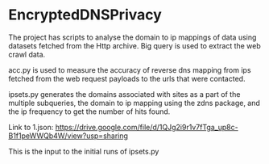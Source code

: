 # EncryptedDNSPrivacy

The project has scripts to analyse the domain to ip mappings of data using datasets fetched from the Http archive.
Big query is used to extract the web crawl data.

acc.py is used to measure the accuracy of reverse dns mapping from ips fetched from the web request payloads to the urls that were contacted.

ipsets.py generates the domains associated with sites as a part of the multiple subqueries, the domain to ip mapping using the zdns package, and the ip frequency to get the number of hits found. 

Link to 1.json: https://drive.google.com/file/d/1QJg2i9r1v7fTga_up8c-B1f1peWWQb4W/view?usp=sharing

This is the input to the initial runs of ipsets.py 

